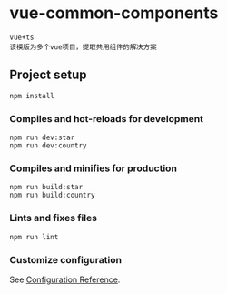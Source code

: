 # vue-common-components

```
vue+ts
该模版为多个vue项目，提取共用组件的解决方案
```


## Project setup
```
npm install
```

### Compiles and hot-reloads for development
```
npm run dev:star
npm run dev:country
```

### Compiles and minifies for production
```
npm run build:star
npm run build:country
```

### Lints and fixes files
```
npm run lint
```

### Customize configuration
See [Configuration Reference](https://cli.vuejs.org/config/).
